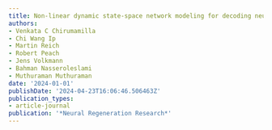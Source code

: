 ```yaml
---
title: Non-linear dynamic state-space network modeling for decoding neurodegeneration
authors:
- Venkata C Chirumamilla
- Chi Wang Ip
- Martin Reich
- Robert Peach
- Jens Volkmann
- Bahman Nasseroleslami
- Muthuraman Muthuraman
date: '2024-01-01'
publishDate: '2024-04-23T16:06:46.506463Z'
publication_types:
- article-journal
publication: '*Neural Regeneration Research*'
---
```

